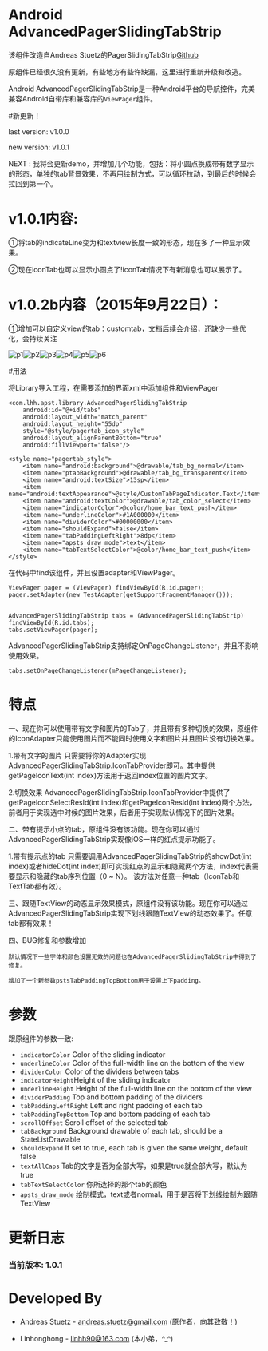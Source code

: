 # Android AdvancedPagerSlidingTabStrip

该组件改造自Andreas Stuetz的PagerSlidingTabStrip[Github](https://github.com/astuetz/PagerSlidingTabStrip/)

原组件已经很久没有更新，有些地方有些许缺漏，这里进行重新升级和改造。

Android AdvancedPagerSlidingTabStrip是一种Android平台的导航控件，完美兼容Android自带库和兼容库的`ViewPager`组件。

#新更新！

last version: v1.0.0

new version: v1.0.1

NEXT : 我将会更新demo，并增加几个功能，包括：将小圆点换成带有数字显示的形态，单独的tab背景效果，不再用绘制方式，可以循环拉动，到最后的时候会拉回到第一个。

# v1.0.1内容:

①将tab的indicateLine变为和textview长度一致的形态，现在多了一种显示效果。

②现在iconTab也可以显示小圆点了!iconTab情况下有新消息也可以展示了。

# v1.0.2b内容（2015年9月22日）：

①增加可以自定义view的tab：customtab，文档后续会介绍，还缺少一些优化，会持续关注

![p1](http://ww4.sinaimg.cn/mw1024/6e4e0c91gw1euym6rifr7j20810g2dgl.jpg)![p2](http://ww2.sinaimg.cn/bmiddle/6e4e0c91gw1euym6s3jw3j20810g2dgm.jpg)![p3](http://ww1.sinaimg.cn/bmiddle/6e4e0c91gw1euymy0xtn7j20810g2dgl.jpg)![p4](http://ww1.sinaimg.cn/bmiddle/6e4e0c91gw1ew6q3hxg7qj20k00zkdh8.jpg)![p5](http://ww4.sinaimg.cn/bmiddle/6e4e0c91gw1ew6q95gmllj20k00zk400.jpg)![p6](http://ww3.sinaimg.cn/bmiddle/6e4e0c91gw1ewb9a9y0kyj20k00zkmym.jpg)

#用法

将Library导入工程，在需要添加的界面xml中添加组件和ViewPager

    <com.lhh.apst.library.AdvancedPagerSlidingTabStrip
        android:id="@+id/tabs"
        android:layout_width="match_parent"
        android:layout_height="55dp"
        style="@style/pagertab_icon_style"
        android:layout_alignParentBottom="true"
        android:fillViewport="false"/>

    <style name="pagertab_style">
        <item name="android:background">@drawable/tab_bg_normal</item>
        <item name="ptabBackground">@drawable/tab_bg_transparent</item>
        <item name="android:textSize">13sp</item>
        <item name="android:textAppearance">@style/CustomTabPageIndicator.Text</item>
        <item name="android:textColor">@drawable/tab_color_select</item>
        <item name="indicatorColor">@color/home_bar_text_push</item>
        <item name="underlineColor">#1A000000</item>
        <item name="dividerColor">#00000000</item>
        <item name="shouldExpand">false</item>
        <item name="tabPaddingLeftRight">8dp</item>
        <item name="apsts_draw_mode">text</item>
        <item name="tabTextSelectColor">@color/home_bar_text_push</item>
    </style>

在代码中find该组件，并且设置adapter和ViewPager。

    ViewPager pager = (ViewPager) findViewById(R.id.pager);
    pager.setAdapter(new TestAdapter(getSupportFragmentManager()));


    AdvancedPagerSlidingTabStrip tabs = (AdvancedPagerSlidingTabStrip) findViewById(R.id.tabs);
    tabs.setViewPager(pager);


AdvancedPagerSlidingTabStrip支持绑定OnPageChangeListener，并且不影响使用效果。

    tabs.setOnPageChangeListener(mPageChangeListener);

# 特点

一、现在你可以使用带有文字和图片的Tab了，并且带有多种切换的效果，原组件的IconAdapter只能使用图片而不能同时使用文字和图片并且图片没有切换效果。

  1.带有文字的图片
  只需要将你的Adapter实现AdvancedPagerSlidingTabStrip.IconTabProvider即可。其中提供getPageIconText(int index)方法用于返回index位置的图片文字。

  2.切换效果
  AdvancedPagerSlidingTabStrip.IconTabProvider中提供了getPageIconSelectResId(int index)和getPageIconResId(int index)两个方法，前者用于实现选中时候的图片效果，后者用于实现默认情况下的图片效果。


二、带有提示小点的tab，原组件没有该功能。现在你可以通过AdvancedPagerSlidingTabStrip实现像iOS一样的红点提示功能了。

   1.带有提示点的tab
     只需要调用AdvancedPagerSlidingTabStrip的showDot(int index)或者hideDot(int index)即可实现红点的显示和隐藏两个方法，index代表需要显示和隐藏的tab序列位置（0 ~ N）。
     该方法对任意一种tab（IconTab和TextTab都有效）。

三、跟随TextView的动态显示效果模式，原组件没有该功能。现在你可以通过AdvancedPagerSlidingTabStrip实现下划线跟随TextView的动态效果了。任意tab都有效果！

四、BUG修复和参数增加

    默认情况下一些字体和颜色设置无效的问题也在AdvancedPagerSlidingTabStrip中得到了修复。

    增加了一个新参数pstsTabPaddingTopBottom用于设置上下padding。

# 参数

跟原组件的参数一致:

 * `indicatorColor` Color of the sliding indicator
 * `underlineColor` Color of the full-width line on the bottom of the view
 * `dividerColor` Color of the dividers between tabs
 * `indicatorHeight`Height of the sliding indicator
 * `underlineHeight` Height of the full-width line on the bottom of the view
 * `dividerPadding` Top and bottom padding of the dividers
 * `tabPaddingLeftRight` Left and right padding of each tab
 * `tabPaddingTopBottom` Top and bottom padding of each tab
 * `scrollOffset` Scroll offset of the selected tab
 * `tabBackground` Background drawable of each tab, should be a StateListDrawable
 * `shouldExpand` If set to true, each tab is given the same weight, default false
 * `textAllCaps` Tab的文字是否为全部大写，如果是true就全部大写，默认为true
 * `tabTextSelectColor` 你所选择的那个tab的颜色
 * `apsts_draw_mode` 绘制模式，text或者normal，用于是否将下划线绘制为跟随TextView

# 更新日志

### 当前版本: 1.0.1

# Developed By

 * Andreas Stuetz - <andreas.stuetz@gmail.com> (原作者，向其致敬！)

 * Linhonghong - <linhh90@163.com> (本小弟，^_^)
